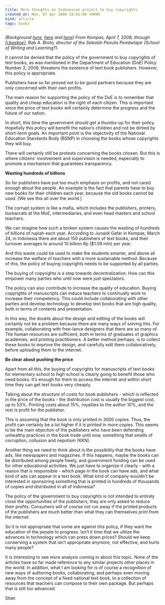```yaml
---
title: More thoughts on Indonesian project to buy copyrights
created_at: Mon, 07 Apr 2008 18:01:00 +0000
kind: article
tags: books
---
```


*(Background
[here](http://reganmian.net/blog/2008/02/08/indonesian-government-wants-to-buy-text-book-copyrights/),
[here](http://reganmian.net/blog/2008/03/27/indonesian-government-buys-books-copyrights-update/)
and
[here](http://reganmian.net/blog/2008/04/07/indonesian-text-books-first-copyrights-bought/))
From Kompas, April 7, 2008, through
[[i:boekoe]](http://esaibuku.blogspot.com/2008/04/tantangan-baru-penerbit.html),
Rab A. Broto, director of the Sekolah Penulis Pembelajar (School of
Writing and Learning?).*

It cannot be denied that the policy of the government to buy copyrights
of text books, as was mentioned in the Department of Education (DoE)
Policy Number 2, 2008, threatens the existence of text book publishers.
However, this policy is appropriate.

Publishers have so far proved not to be good partners because they are
only concerned with their own profits.

The main reason for supporting the policy of the DoE is to remember that
quality and cheap education is the right of each citizen. This is
important since the price of text books will certainly determine the
progress and the future of our nation.

In short, this time the government should get a thumbs-up for their
policy. Hopefully this policy will benefit the nation’s children and not
be dirtied by short-term goals. An important point is the objectivity of
the National Education Standards Body (BSNP) in choosing the books whose
copyrights they will buy.

There will certainly still be protests concerning the books chosen. But
this is where citizens’ involvement and supervision is needed,
especially to promote a mechanism that guarantees transparency.

**Wasting hundreds of billions**

So far publishers have put too much emphasis on profits, and not cared
enough about the people. An example is the fact that parents have to buy
new books for their children each year, because the old books cannot be
used. [We see this all over the world.]

The corrupt system is like a mafia, which includes the publishers,
printers, bureacrats at the MoE, intermediaries, and even head masters
and school teachers.

We can imagine how such a broken system causes the wasting of hundreds
of billions of rupiah each year. According to Junaidi Gafar in Kompas,
March 24, in Indonesia there are about 150 publishers of text books, and
their turnover averages to around 10 billion Rp (\$1.09 mln) per year.

And this waste could be used to make the students smarter, and above all
increase the welfare of teachers with a more sustainable method. Because
of this, the policy of buying copyrights needs to be supported by all
parties.

The buying of copyrights is a step towards decentralization. How can
this empower many parties who until now were just spectators.

The policy can also contribute to increase the quality of education.
Buying copyrights of manuscripts can induce teachers to continually work
to increase their competency. This could include collaborating with
other parties and develop technology to develop text books that are high
quality, both in terms of contents and presentation.

In this way, the doubts about the design and editing of the books will
certainly not be a problem because there are many ways of solving this.
For example, collaborating with free-lance designers that there are so
many of. The human resources are sufficient, both in terms of graduates
of graphics academies, and printing practitioners. A better method
perhaps, is to collect these books to improve the design, and carefully
edit them collaboratively, before uploading them to the internet.

**Be clear about pushing the price**

Apart from all this, the buying of copyrights for manuscripts of text
books for elementary school to high school is clearly going to benefit
those who need books. It’s enough for them to access the internet and
within short time they can get text books very cheaply.

Talking about the structure of costs for book publishers - which is
reflected in the price of the books - the distribution cost is usually
the biggest cost, up to 53%. Printing costs about 15%, royalties to the
author 10%, and the rest is profit for the publisher.

This is assuming that the book is only printed in 3000 copies. Thus, the
profit can certainly be a lot higher if it is printed in more copies.
This seems to be the main objection of the publishers who have been
defending unhealthy practices in the book trade until now, something
that smells of corruption, collusion and nepotism (KKN).

Another thing we need to think about is the possibility that the books
have ads, like newspapers and magazines. If this happens, maybe the
books can be distributed among people freely, and government funding can
be used for other educational activities. We just have to organize it
clearly - with a reason that is responsible - which page in the book can
have ads, and what kind of ads can appear in a text book. What kind of
company wouldn’t be interested in sponsoring something that is printed
in hundreds of thousands of copies and distributed in all of Indonesia?

The policy of the government to buy copyrights is not intended to
entirely close the opportunities of the publishers, they are only asked
to reduce their profits. Consumers will of course not run away if the
printed products of the publishers are much better than what they can
themselves print from the internet.

So it is not appropriate that some are against this policy, if they want
the education of the people to progress. Isn’t it time that we utilize
the advances in technology which can press down prices? Should we keep
conserving a system that isn’t appropriate anymore, not effective, and
hurts many people?

It is interesting to see more analysis coming in about this topic. None
of the articles have so far made reference to any similar projects other
places in the world. In addition, what I am looking for is of course a
recognition of new ways of authoring books, collaborating, and perhaps
even moving away from the concept of a fixed national text book, to a
collection of resources that teachers can compose to their own package.
But perhaps that is still too advanced.

Stian
